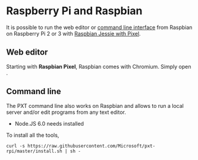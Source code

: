 # Raspberry Pi and Raspbian

It is possible to run the web editor or [command line interface](/cli) from Raspbian on Raspberry Pi 2 or 3 
with [Raspbian Jessie with Pixel](https://www.raspberrypi.org/downloads/raspbian/).

## Web editor

Starting with **Raspbian Pixel**, Raspbian comes with Chromium. Simply open [](https://codethemicrobit.com).

## Command line

The PXT command line also works on Raspbian and allows to run a local server and/or edit programs from any text editor.

* Node.JS 6.0 needs installed

To install all the tools, 

```
curl -s https://raw.githubusercontent.com/Microsoft/pxt-rpi/master/install.sh | sh -
```